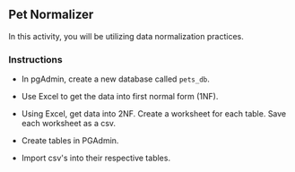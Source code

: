 ## Pet Normalizer

In this activity, you will be utilizing data normalization practices.

### Instructions

* In pgAdmin, create a new database called `pets_db`.

* Use Excel to get the data into first normal form (1NF).

* Using Excel, get data into 2NF. Create a worksheet for each table. Save each worksheet as a csv.

* Create tables in PGAdmin.

* Import csv's into their respective tables.